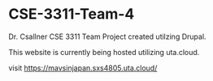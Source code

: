 # CSE-3311-Team-4
Dr. Csallner CSE 3311 Team Project created utilzing Drupal.

This website is currently being hosted utilizing uta.cloud. 

visit https://mavsinjapan.sxs4805.uta.cloud/
